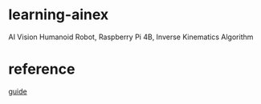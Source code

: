 # learning-ainex
AI Vision Humanoid Robot, Raspberry Pi 4B,  Inverse Kinematics Algorithm

# reference
[guide](https://drive.google.com/drive/u/0/folders/1YPVjSpoQagPf9B3BC202nhPuGVgCJ0rK)
